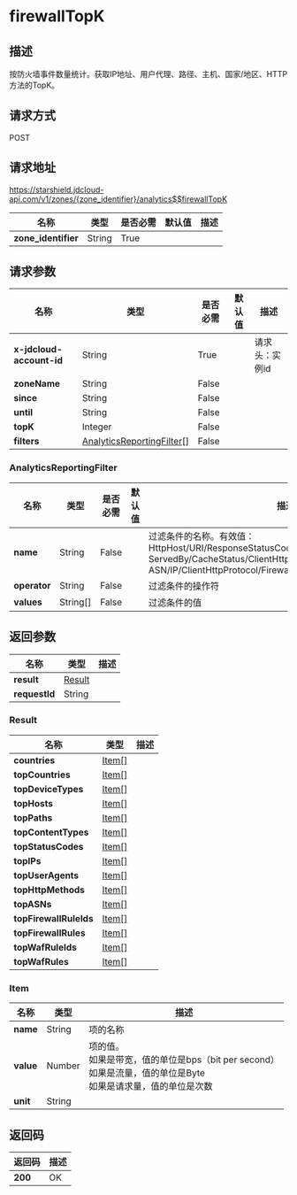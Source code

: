 # firewallTopK


## 描述
按防火墙事件数量统计。获取IP地址、用户代理、路径、主机、国家/地区、HTTP方法的TopK。

## 请求方式
POST

## 请求地址
https://starshield.jdcloud-api.com/v1/zones/{zone_identifier}/analytics$$firewallTopK

|名称|类型|是否必需|默认值|描述|
|---|---|---|---|---|
|**zone_identifier**|String|True| | |

## 请求参数
|名称|类型|是否必需|默认值|描述|
|---|---|---|---|---|
|**x-jdcloud-account-id**|String|True| |请求头：实例id|
|**zoneName**|String|False| | |
|**since**|String|False| | |
|**until**|String|False| | |
|**topK**|Integer|False| | |
|**filters**|[AnalyticsReportingFilter[]](firewallTopK#analyticsreportingfilter)|False| | |

### <div id="analyticsreportingfilter">AnalyticsReportingFilter</div>
|名称|类型|是否必需|默认值|描述|
|---|---|---|---|---|
|**name**|String|False| |过滤条件的名称。有效值：<br>HttpHost/URI/ResponseStatusCode/ClientDeviceType/<br>ServedBy/CacheStatus/ClientHttpMethod/ResponseContentType/<br>ASN/IP/ClientHttpProtocol/FirewallSource/UserAgent<br>|
|**operator**|String|False| |过滤条件的操作符|
|**values**|String[]|False| |过滤条件的值|

## 返回参数
|名称|类型|描述|
|---|---|---|
|**result**|[Result](firewallTopK#result)| |
|**requestId**|String| |

### <div id="result">Result</div>
|名称|类型|描述|
|---|---|---|
|**countries**|[Item[]](firewallTopK#item)| |
|**topCountries**|[Item[]](firewallTopK#item)| |
|**topDeviceTypes**|[Item[]](firewallTopK#item)| |
|**topHosts**|[Item[]](firewallTopK#item)| |
|**topPaths**|[Item[]](firewallTopK#item)| |
|**topContentTypes**|[Item[]](firewallTopK#item)| |
|**topStatusCodes**|[Item[]](firewallTopK#item)| |
|**topIPs**|[Item[]](firewallTopK#item)| |
|**topUserAgents**|[Item[]](firewallTopK#item)| |
|**topHttpMethods**|[Item[]](firewallTopK#item)| |
|**topASNs**|[Item[]](firewallTopK#item)| |
|**topFirewallRuleIds**|[Item[]](firewallTopK#item)| |
|**topFirewallRules**|[Item[]](firewallTopK#item)| |
|**topWafRuleIds**|[Item[]](firewallTopK#item)| |
|**topWafRules**|[Item[]](firewallTopK#item)| |
### <div id="item">Item</div>
|名称|类型|描述|
|---|---|---|
|**name**|String|项的名称|
|**value**|Number|项的值。<br>如果是带宽，值的单位是bps（bit per second）<br>如果是流量，值的单位是Byte<br>如果是请求量，值的单位是次数<br>|
|**unit**|String| |

## 返回码
|返回码|描述|
|---|---|
|**200**|OK|
